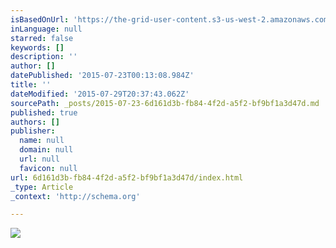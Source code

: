 ```yaml
---
isBasedOnUrl: 'https://the-grid-user-content.s3-us-west-2.amazonaws.com/0e0e240a-3bf7-4648-8174-650c89aa237c.jpg'
inLanguage: null
starred: false
keywords: []
description: ''
author: []
datePublished: '2015-07-23T00:13:08.984Z'
title: ''
dateModified: '2015-07-29T20:37:43.062Z'
sourcePath: _posts/2015-07-23-6d161d3b-fb84-4f2d-a5f2-bf9bf1a3d47d.md
published: true
authors: []
publisher:
  name: null
  domain: null
  url: null
  favicon: null
url: 6d161d3b-fb84-4f2d-a5f2-bf9bf1a3d47d/index.html
_type: Article
_context: 'http://schema.org'

---
```

![](https://the-grid-user-content.s3-us-west-2.amazonaws.com/0e0e240a-3bf7-4648-8174-650c89aa237c.jpg)